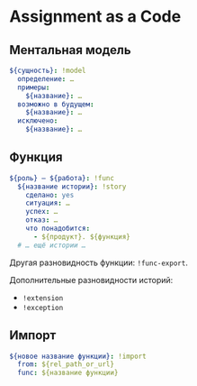 # Assignment as a Code

## Ментальная модель

```yaml
${сущность}: !model
  определение: …
  примеры:
    ${название}: …
  возможно в будущем:
    ${название}: …
  исключено:
    ${название}: …
```

## Функция

```yaml
${роль} — ${работа}: !func
  ${название истории}: !story
    сделано: yes
    ситуация: …
    успех: …
    отказ: …
    что понадобится:
      - ${продукт}. ${функция}
  # … ещё истории …
```

Другая разновидность функции: `!func-export`.

Дополнительные разновидности историй:
  - `!extension`
  - `!exception`

## Импорт

```yaml
${новое название функции}: !import
  from: ${rel_path_or_url}
  func: ${название функции}
```
